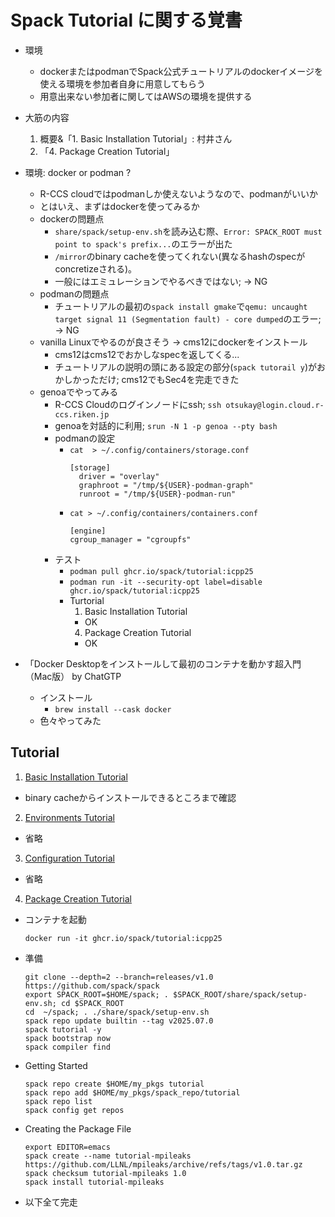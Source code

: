 # Spack Tutorial に関する覚書

- 環境
  - dockerまたはpodmanでSpack公式チュートリアルのdockerイメージを使える環境を参加者自身に用意してもらう
  - 用意出来ない参加者に関してはAWSの環境を提供する

- 大筋の内容
  1. 概要&「1. Basic Installation Tutorial」: 村井さん
  2. 「4. Package Creation Tutorial」
  
- 環境: docker or podman ?
  - R-CCS cloudではpodmanしか使えないようなので、podmanがいいか
  - とはいえ、まずはdockerを使ってみるか
  - dockerの問題点
    - `share/spack/setup-env.sh`を読み込む際、`Error: SPACK_ROOT must point to spack's prefix...`のエラーが出た
    - `/mirror`のbinary cacheを使ってくれない(異なるhashのspecがconcretizeされる)。
    - 一般にはエミュレーションでやるべきではない; -> NG
  - podmanの問題点
    - チュートリアルの最初の`spack install gmake`で`qemu: uncaught target signal 11 (Segmentation fault) - core dumped`のエラー; -> NG
  - vanilla Linuxでやるのが良さそう -> cms12にdockerをインストール
    - cms12はcms12でおかしなspecを返してくる...
    - チュートリアルの説明の頭にある設定の部分(`spack tutorail y`)がおかしかっただけ; cms12でもSec4を完走できた
  - genoaでやってみる
    - R-CCS Cloudのログインノードにssh; `ssh otsukay@login.cloud.r-ccs.riken.jp`
    - genoaを対話的に利用; `srun -N 1 -p genoa --pty bash`
    - podmanの設定
      - `cat  > ~/.config/containers/storage.conf`
        ```
        [storage]
          driver = "overlay"
          graphroot = "/tmp/${USER}-podman-graph"
          runroot = "/tmp/${USER}-podman-run"
        ```
      - `cat > ~/.config/containers/containers.conf`
        ```
        [engine]
        cgroup_manager = "cgroupfs"
        ```
    - テスト
      - `podman pull ghcr.io/spack/tutorial:icpp25`
      - `podman run -it --security-opt label=disable  ghcr.io/spack/tutorial:icpp25`
      - Turtorial
        1. Basic Installation Tutorial
          - OK
        4. Package Creation Tutorial
          - OK

- 「Docker Desktopをインストールして最初のコンテナを動かす超入門（Mac版） by ChatGTP
  - インストール
    - `brew install --cask docker`
  - 色々やってみた

## Tutorial

1. [Basic Installation Tutorial](https://spack-tutorial.readthedocs.io/en/latest/tutorial_basics.html)
  - binary cacheからインストールできるところまで確認

2. [Environments Tutorial](https://spack-tutorial.readthedocs.io/en/latest/tutorial_environments.html)
  - 省略

3. [Configuration Tutorial](https://spack-tutorial.readthedocs.io/en/latest/tutorial_configuration.html)
  - 省略

4. [Package Creation Tutorial](https://spack-tutorial.readthedocs.io/en/latest/tutorial_packaging.html)
  - コンテナを起動
    ```
    docker run -it ghcr.io/spack/tutorial:icpp25
    ```
  - 準備
    ```
    git clone --depth=2 --branch=releases/v1.0 https://github.com/spack/spack
    export SPACK_ROOT=$HOME/spack; . $SPACK_ROOT/share/spack/setup-env.sh; cd $SPACK_ROOT
    cd  ~/spack; . ./share/spack/setup-env.sh
    spack repo update builtin --tag v2025.07.0
    spack tutorial -y
    spack bootstrap now
    spack compiler find
    ``` 
  - Getting Started
    ```
    spack repo create $HOME/my_pkgs tutorial
    spack repo add $HOME/my_pkgs/spack_repo/tutorial
    spack repo list
    spack config get repos
    ```
  - Creating the Package File
    ```
    export EDITOR=emacs
    spack create --name tutorial-mpileaks https://github.com/LLNL/mpileaks/archive/refs/tags/v1.0.tar.gz
    spack checksum tutorial-mpileaks 1.0
    spack install tutorial-mpileaks
    ```
  - 以下全て完走
